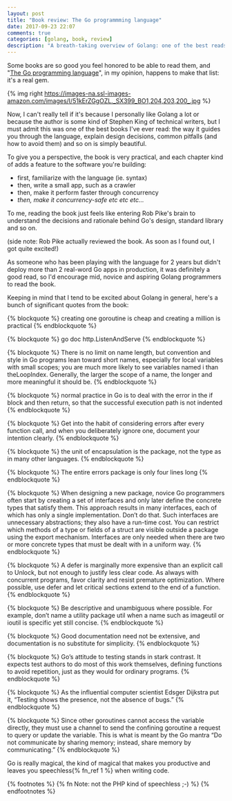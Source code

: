 ```yaml
---
layout: post
title: "Book review: The Go programmming language"
date: 2017-09-23 22:07
comments: true
categories: [golang, book, review]
description: "A breath-taking overview of Golang: one of the best reads of my life."
---
```


Some books are so good you feel honored to be able
to read them, and "[The Go programming language](https://www.amazon.com/Programming-Language-Addison-Wesley-Professional-Computing/dp/0134190440)",
in my opinion, happens to make that list: it's a real gem.

<!-- more -->

{% img right https://images-na.ssl-images-amazon.com/images/I/51kErZGgOZL._SX399_BO1,204,203,200_.jpg %}

Now, I can't really tell if it's because I personally
like Golang a lot or because the author is some kind of
Stephen King of technical writers, but I must admit this
was one of the best books I've ever read: the way it guides
you through the language, explain design decisions, common
pitfalls (and how to avoid them) and so on is simply beautiful.

To give you a perspective, the book is very practical, and each
chapter kind of adds a feature to the software you're building:

* first, familiarize with the language (ie. syntax)
* then, write a small app, such as a crawler
* then, make it perform faster through concurrency
* *then, make it concurrency-safe etc etc etc...*

To me, reading the book just feels like entering Rob Pike's brain
to understand the decisions and rationale behind Go's design,
standard library and so on.

(side note: Rob Pike actually reviewed the book. As soon as I found
out, I got quite excited!)

As someone who has been playing with the language for 2
years but didn't deploy more than 2 real-word Go apps in production,
it was definitely a good read, so I'd encourage mid, novice
and aspiring Golang programmers to read the book.

Keeping in mind that I tend to be
excited about Golang in general, here's a bunch of significant
quotes from the book:

{% blockquote %}
creating one goroutine is cheap and creating a million is practical
{% endblockquote %}

{% blockquote %}
go doc http.ListenAndServe
{% endblockquote %}

{% blockquote %}
There is no limit on name length, but convention and style in Go programs lean toward short names, especially for local variables with small scopes; you are much more likely to see variables named i than theLoopIndex. Generally, the larger the scope of a name, the longer and more meaningful it should be.
{% endblockquote %}

{% blockquote %}
normal practice in Go is to deal with the error in the if block and then return, so that the successful execution path is not indented
{% endblockquote %}

{% blockquote %}
Get into the habit of considering errors after every function call, and when you deliberately ignore one, document your intention clearly.
{% endblockquote %}

{% blockquote %}
the unit of encapsulation is the package, not the type as in many other languages.
{% endblockquote %}

{% blockquote %}
The entire errors package is only four lines long
{% endblockquote %}

{% blockquote %}
When designing a new package, novice Go programmers often start by creating a set of interfaces and only later define the concrete types that satisfy them. This approach results in many interfaces, each of which has only a single implementation. Don’t do that. Such interfaces are unnecessary abstractions; they also have a run-time cost. You can restrict which methods of a type or fields of a struct are visible outside a package using the export mechanism. Interfaces are only needed when there are two or more concrete types that must be dealt with in a uniform way.
{% endblockquote %}

{% blockquote %}
A defer is marginally more expensive than an explicit call to Unlock, but not enough to justify less clear code. As always with concurrent programs, favor clarity and resist premature optimization. Where possible, use defer and let critical sections extend to the end of a function.
{% endblockquote %}

{% blockquote %}
Be descriptive and unambiguous where possible. For example, don’t name a utility package util when a name such as imageutil or ioutil is specific yet still concise.
{% endblockquote %}

{% blockquote %}
Good documentation need not be extensive, and documentation is no substitute for simplicity.
{% endblockquote %}

{% blockquote %}
Go’s attitude to testing stands in stark contrast. It expects test authors to do most of this work themselves, defining functions to avoid repetition, just as they would for ordinary programs.
{% endblockquote %}

{% blockquote %}
As the influential computer scientist Edsger Dijkstra put it, “Testing shows the presence, not the absence of bugs.”
{% endblockquote %}

{% blockquote %}
Since other goroutines cannot access the variable directly, they must use a channel to send the confining goroutine a request to query or update the variable. This is what is meant by the Go mantra “Do not communicate by sharing memory; instead, share memory by communicating.”
{% endblockquote %}

Go is really magical, the kind of magical that makes you productive and
leaves you speechless{% fn_ref 1 %} when writing code.

{% footnotes %}
  {% fn Note: not the PHP kind of speechless ;-)  %}
{% endfootnotes %}
